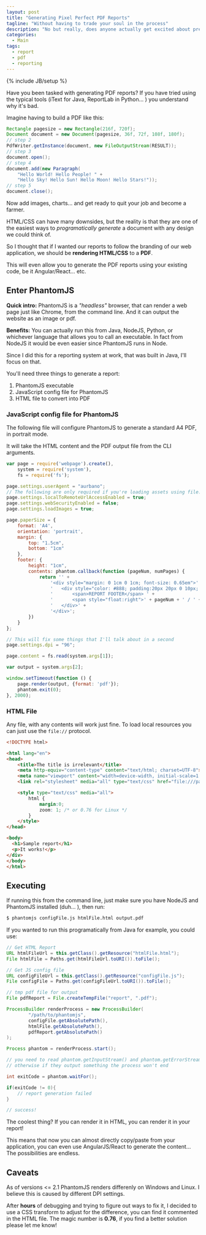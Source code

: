 ```yaml
---
layout: post
title: "Generating Pixel Perfect PDF Reports"
tagline: "Without having to trade your soul in the process"
description: "No but really, does anyone actually get excited about pretty pdf reports?"
categories:
  - Main
tags:
  - report
  - pdf
  - reporting
---
```

{% include JB/setup %}

Have you been tasked with generating PDF reports? If you have tried using the typical tools (iText for Java, ReportLab in Python... ) you understand why it's bad.

Imagine having to build a PDF like this:

```java
Rectangle pagesize = new Rectangle(216f, 720f);
Document document = new Document(pagesize, 36f, 72f, 108f, 180f);
// step 2
PdfWriter.getInstance(document, new FileOutputStream(RESULT));
// step 3
document.open();
// step 4
document.add(new Paragraph(
    "Hello World! Hello People! " +
    "Hello Sky! Hello Sun! Hello Moon! Hello Stars!"));
// step 5
document.close();
```

Now add images, charts... and get ready to quit your job and become a farmer.

HTML/CSS can have many downsides, but the reality is that they are one of the easiest ways to *programatically generate* a document with any design we could think of.

So I thought that if I wanted our reports to follow the branding of our web application, we should be **rendering HTML/CSS** to a **PDF**.

This will even allow you to generate the PDF reports using your existing code, be it Angular/React... etc.

## Enter PhantomJS

**Quick intro:** PhantomJS is a *"headless"* browser, that can render a web page just like Chrome, from the command line. And it can output the website as an image or pdf.

**Benefits:** You can actually run this from Java, NodeJS, Python, or whichever language that allows you to call an executable. In fact from NodeJS it would be even easier since PhantomJS runs in Node.

Since I did this for a reporting system at work, that was built in Java, I'll focus on that.

You'll need three things to generate a report:

1. PhantomJS executable
1. JavaScript config file for PhantomJS
1. HTML file to convert into PDF


### JavaScript config file for PhantomJS

The following file will configure PhantomJS to generate a standard A4 PDF, in portrait mode.

It will take the HTML content and the PDF output file from the CLI arguments.

```js
var page = require('webpage').create(),
    system = require('system'),
    fs = require('fs');

page.settings.userAgent = "aurbano";
// The following are only required if you're loading assets using file://
page.settings.localToRemoteUrlAccessEnabled = true;
page.settings.webSecurityEnabled = false;
page.settings.loadImages = true;

page.paperSize = {
    format: 'A4',
    orientation: 'portrait',
    margin: {
        top: "1.5cm",
        bottom: "1cm"
    },
    footer: {
        height: "1cm",
        contents: phantom.callback(function (pageNum, numPages) {
            return '' +
                '<div style="margin: 0 1cm 0 1cm; font-size: 0.65em">' +
                '   <div style="color: #888; padding:20px 20px 0 10px; border-top: 1px solid #ccc;">' +
                '       <span>REPORT FOOTER</span> ' +
                '       <span style="float:right">' + pageNum + ' / ' + numPages + '</span>' +
                '   </div>' +
                '</div>';
        })
    }
};

// This will fix some things that I'll talk about in a second
page.settings.dpi = "96";

page.content = fs.read(system.args[1]);

var output = system.args[2];

window.setTimeout(function () {
    page.render(output, {format: 'pdf'});
    phantom.exit(0);
}, 2000);
```

### HTML File

Any file, with any contents will work just fine. To load local resources you can just use the `file://` protocol.

```html
<!DOCTYPE html>

<html lang="en">
<head>
    <title>The title is irrelevant</title>
    <meta http-equiv="content-type" content="text/html; charset=UTF-8">
    <meta name="viewport" content="width=device-width, initial-scale=1.0">
    <link rel="stylesheet" media="all" type="text/css" href="file:///path/to/stylesheet.css" />

    <style type="text/css" media="all">
        html {
            margin:0;
            zoom: 1; /* or 0.76 for Linux */
        }
    </style>
</head>

<body>
  <h1>Sample report</h1>
  <p>It works!</p>
</div>
</body>
</html>
```

## Executing

If running this from the command line, just make sure you have NodeJS and PhantomJS installed (duh... ), then run:

```sh
$ phantomjs configFile.js htmlFile.html output.pdf
```

If you wanted to run this programatically from Java for example, you could use:

```java
// Get HTML Report
URL htmlFileUrl = this.getClass().getResource("htmlFile.html");
File htmlFile = Paths.get(htmlFileUrl.toURI()).toFile();

// Get JS config file
URL configFileUrl = this.getClass().getResource("configFile.js");
File configFile = Paths.get(configFileUrl.toURI()).toFile();

// tmp pdf file for output
File pdfReport = File.createTempFile("report", ".pdf");

ProcessBuilder renderProcess = new ProcessBuilder(
        "/path/to/phantomjs",
        configFile.getAbsolutePath(),
        htmlFile.getAbsolutePath(),
        pdfReport.getAbsolutePath()
);

Process phantom = renderProcess.start();

// you need to read phantom.getInputStream() and phantom.getErrorStream()
// otherwise if they output something the process won't end

int exitCode = phantom.waitFor();

if(exitCode != 0){
    // report generation failed
}

// success!
```

The coolest thing? If you can render it in HTML, you can render it in your report! 

This means that now you can almost directly copy/paste from your application, you can even use AngularJS/React to generate the content... The possibilities are endless.

## Caveats
As of versions <= 2.1 PhantomJS renders differenly on Windows and Linux. I believe this is caused by different DPI settings.

After **hours** of debugging and trying to figure out ways to fix it, I decided to use a CSS transform to adjust for the difference, you can find it commented in the HTML file. The magic number is **0.76**, if you find a better solution please let me know!


